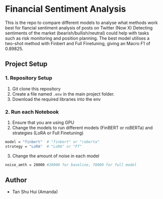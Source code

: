 # Financial Sentiment Analysis

This is the repo to compare different models to analyse what methods work best for fiancial sentiment analysis of posts on Twitter (Now X)
Detecting sentiments of the market (bearish/bullish/neutral) could help with tasks such as risk monitoring and position planning.
The best model utilises a two-shot method with Finbert and Full Finetuning, giving an Macro F1 of 0.89825.




## Project Setup

### 1. Repository Setup

1. Git clone this repository
2. Create a file named `.env` in the main project folder.
3. Download the required libraries into the env


### 2. Run each Notebook
1. Ensure that you are using GPU 
2. Change the models to run different models (FinBERT or roBERTa) and strategies (LoRA or Full Finetuning)

```Bash
model = "finbert"  # "finbert" or "roberta"
strategy = "LoRA"  # "LoRA" or "FT"
```

3. Change the amount of noise in each model
```Bash
noise_amth = 20000 #20000 for baseline, 70000 for full model
```
   



## Author

- Tan Shu Hui (Amanda)

